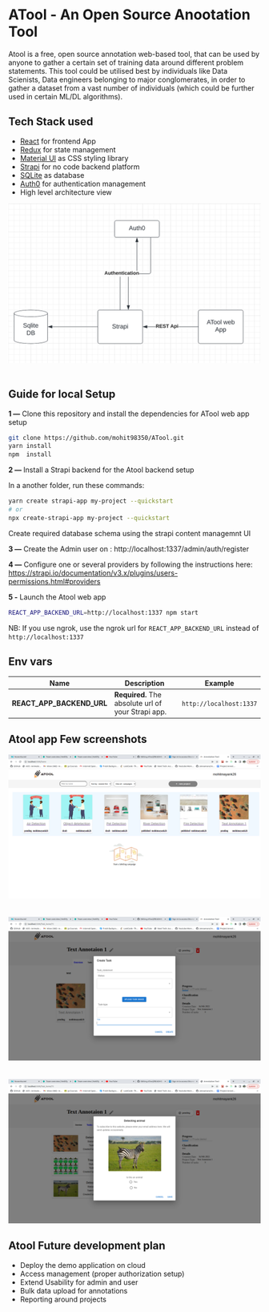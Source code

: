 # ATool - An Open Source Anootation Tool

Atool is a free, open source annotation web-based tool, that can be used by anyone to gather a certain set of training data around different problem statements.
This tool could be utilised best by individuals like Data Scienists, Data engineers belonging to major conglomerates, in order to gather a dataset from a vast number of individuals (which could be further used in certain ML/DL algorithms).

## Tech Stack used

- <a href="https://reactjs.org/" target="_blank">React</a>  for frontend App
- <a href="https://redux.js.org/" target="_blank">Redux</a> for state management
- <a href="https://www.mui.com/" target="_blank">Material UI</a> as CSS styling library
- <a href="https://strapi.io/" target="_blank">Strapi</a>  for no code backend platform
- <a href="https://www.sqlite.org/index.html" target="_blank">SQLite</a> as database
- <a href="https://www.auth0.com/" target="_blank">Auth0</a> for authentication management
- High level architecture view

<p align="center">
   <img src="/screenshots/Screenshot 2022-08-24 at 9.19.43 PM.png" >
&nbsp;
<br />
</p>

## Guide for local Setup

**1 —** Clone this repository and install the dependencies for ATool web app setup
```bash
git clone https://github.com/mohit98350/ATool.git
yarn install
npm  install
```

**2 —** Install a Strapi backend for the Atool backend setup

In a another folder, run these commands:
```bash
yarn create strapi-app my-project --quickstart
# or
npx create-strapi-app my-project --quickstart
```
Create required database schema using the strapi content managemnt UI


**3 —** Create the Admin user on  : http://localhost:1337/admin/auth/register

**4 —** Configure one or several providers by following the instructions here: https://strapi.io/documentation/v3.x/plugins/users-permissions.html#providers

**5 -** Launch the Atool web app
```bash
REACT_APP_BACKEND_URL=http://localhost:1337 npm start
```
NB: If you use ngrok, use the ngrok url for `REACT_APP_BACKEND_URL` instead of `http://localhost:1337`

## Env vars
| Name | Description | Example |
| - | - | - |
| **REACT_APP_BACKEND_URL** | **Required.** The absolute url of your Strapi app. | `http://localhost:1337` |


## Atool app Few screenshots

<p align="center">
   <img src="./screenshots/2.png" >
&nbsp;
<br />
<br />
   <img src="./screenshots/4.png" >
&nbsp;
   <br />
&nbsp;
   <img src="./screenshots/6.png" >
<br />

</p>

## Atool Future development plan
- Deploy the demo application on cloud
- Access management (proper authorization setup)
- Extend Usability for admin and user 
- Bulk data upload for annotations
- Reporting around projects
